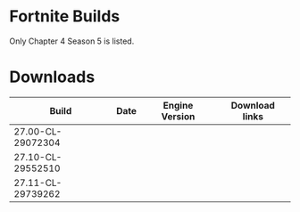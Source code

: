 # Fortnite Builds
Only Chapter 4 Season 5 is listed. 

# Downloads

| Build                  	 | Date          	 | Engine Version	    |		    Download links             |
| ------------------------------ | --------------------- | ------------------------ | ------------------------------ |
| 27.00-CL-29072304        	 |          	   	 |                 	    |		                                       |
| 27.10-CL-29552510	                |                       |                          |     |
| 27.11-CL-29739262	         	 |                	 |               	    |		    |